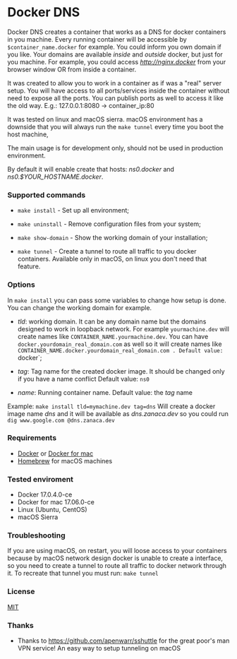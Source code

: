 # Docker DNS

Docker DNS creates a container that works as a DNS for docker containers in you machine. Every running container will be accessible by `$container_name.docker` for example. You could inform you own domain if you like. Your domains are available *inside* and *outside* docker, but just for you machine. For example, you could access *http://nginx.docker* from your browser window OR from inside a container.

It was created to allow you to work in a container as if was a "real" server setup. You will have access to all ports/services inside the container without need to expose all the ports. You can publish ports as well to access it like the old way. E.g.: 127.0.0.1:8080 -> container_ip:80

It was tested on linux and macOS sierra. macOS environment has a downside that you will always run the `make tunnel` every time you boot the host machine,

The main usage is for development only, should not be used in production environment.

By default it will enable create that hosts: *ns0.docker* and *ns0.$YOUR_HOSTNAME.docker*.



### Supported commands
 - `make install` - Set up all environment;

 - `make uninstall` - Remove configuration files from your system;

 - `make show-domain` - Show the working domain of your installation;

 - `make tunnel` - Create a tunnel to route all traffic to you docker containers. Available only in macOS, on linux you don't need that feature.



### Options
In `make install` you can pass some variables to change how setup is done. You can change the working domain for example.
 - *tld*: working domain. It can be any domain name but the domains designed to work in loopback network. For example `yourmachine.dev` will create names like `CONTAINER_NAME.yourmachine.dev`. You can have `docker.yourdomain_real_domain.com` as well so it will create names like `CONTAINER_NAME.docker.yourdomain_real_domain.com . Default value: `docker`;

 - *tag*: Tag name for the created docker image. It should be changed only if you have a name conflict  Default value: `ns0`

 - *name*: Running container name. Default value: the *tag* name

Example:
     `make install tld=mymachine.dev tag=dns`
Will create a docker image name *dns* and it will be available as *dns.zanaca.dev* so you could run `dig www.google.com @dns.zanaca.dev`

### Requirements
 - [Docker](https://www.docker.com/docker-ubuntu) or [Docker for mac](https://www.docker.com/docker-mac)
 - [Homebrew](https://brew.sh/) for macOS machines


### Tested enviroment
 - Docker 17.0.4.0-ce
 - Docker for mac 17.06.0-ce
 - Linux (Ubuntu, CentOS)
 - macOS Sierra



### Troubleshooting

If you are using macOS, on restart, you will loose access to your containers because by macOS network design docker is unable to create a interface, so you need to create a tunnel to route all traffic to docker network through it. To recreate that tunnel you must run:
`make tunnel`


### License

[MIT](LICENSE.md)


### Thanks

- Thanks to https://github.com/apenwarr/sshuttle for the great poor's man VPN service! An easy way to setup tunneling on macOS
